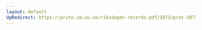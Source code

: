 ```yaml
---
layout: default
UpRedirect: https://pruto.im.uu.se/riksdagen-records-pdf/1873/prot-1873--fk--312.pdf
---
```

